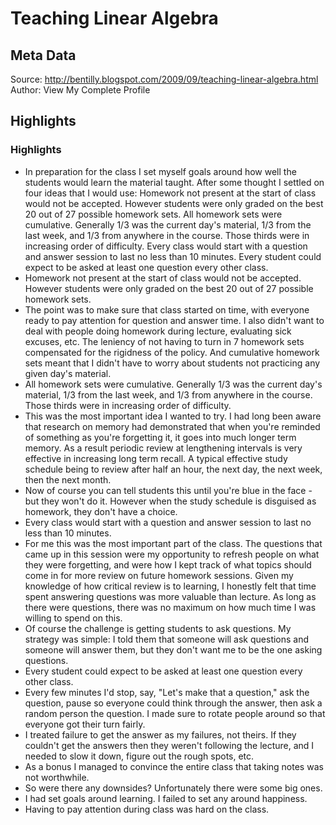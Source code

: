 # Teaching Linear Algebra

## Meta Data

Source:  http://bentilly.blogspot.com/2009/09/teaching-linear-algebra.html 
Author: View My Complete Profile

## Highlights

### Highlights

- In preparation for the class I set myself goals around how well the students would learn the material taught. After some thought I settled on four ideas that I would use:
  Homework not present at the start of class would not be accepted. However students were only graded on the best 20 out of 27 possible homework sets.
  All homework sets were cumulative. Generally 1/3 was the current day's material, 1/3 from the last week, and 1/3 from anywhere in the course. Those thirds were in increasing order of difficulty.
  Every class would start with a question and answer session to last no less than 10 minutes.
  Every student could expect to be asked at least one question every other class.
- Homework not present at the start of class would not be accepted. However students were only graded on the best 20 out of 27 possible homework sets.
- The point was to make sure that class started on time, with everyone ready to pay attention for question and answer time. I also didn't want to deal with people doing homework during lecture, evaluating sick excuses, etc. The leniency of not having to turn in 7 homework sets compensated for the rigidness of the policy. And cumulative homework sets meant that I didn't have to worry about students not practicing any given day's material.
- All homework sets were cumulative. Generally 1/3 was the current day's material, 1/3 from the last week, and 1/3 from anywhere in the course. Those thirds were in increasing order of difficulty.
- This was the most important idea I wanted to try. I had long been aware that research on memory had demonstrated that when you're reminded of something as you're forgetting it, it goes into much longer term memory. As a result periodic review at lengthening intervals is very effective in increasing long term recall. A typical effective study schedule being to review after half an hour, the next day, the next week, then the next month.
- Now of course you can tell students this until you're blue in the face - but they won't do it. However when the study schedule is disguised as homework, they don't have a choice.
- Every class would start with a question and answer session to last no less than 10 minutes.
- For me this was the most important part of the class. The questions that came up in this session were my opportunity to refresh people on what they were forgetting, and were how I kept track of what topics should come in for more review on future homework sessions. Given my knowledge of how critical review is to learning, I honestly felt that time spent answering questions was more valuable than lecture. As long as there were questions, there was no maximum on how much time I was willing to spend on this.
- Of course the challenge is getting students to ask questions. My strategy was simple: I told them that someone will ask questions and someone will answer them, but they don't want me to be the one asking questions.
- Every student could expect to be asked at least one question every other class.
- Every few minutes I'd stop, say, "Let's make that a question," ask the question, pause so everyone could think through the answer, then ask a random person the question. I made sure to rotate people around so that everyone got their turn fairly.
- I treated failure to get the answer as my failures, not theirs. If they couldn't get the answers then they weren't following the lecture, and I needed to slow it down, figure out the rough spots, etc.
- As a bonus I managed to convince the entire class that taking notes was not worthwhile.
- So were there any downsides? Unfortunately there were some big ones.
- I had set goals around learning. I failed to set any around happiness.
- Having to pay attention during class was hard on the class.
